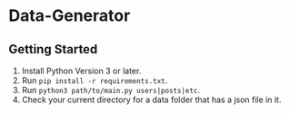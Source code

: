 # Data-Generator

## Getting Started

1. Install Python Version 3 or later.
2. Run `pip install -r requirements.txt`.
3. Run `python3 path/to/main.py users|posts|etc`.
4. Check your current directory for a data folder that has a json file in it.